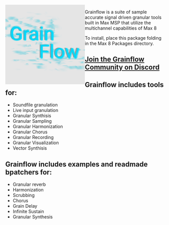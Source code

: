 <img style="float: left;" src="/icon.png" width="250"  />


Grainflow is a suite of sample accurate signal driven granular tools built in Max MSP that utilize the multichannel capabilities of Max 8

To install, place this package folding in the Max 8 Packages directory. 

## [Join the Grainflow Community on Discord](https://discord.gg/6t4AfpaZ) 

## Grainflow includes tools for:
* Soundfile granulation 
* Live input granulation 
* Granular Synthisis 
* Granular Sampling
* Granular Harmonization
* Granular Chorus
* Granular Recording
* Granular Visualization
* Vector Synthisis 

## Grainflow includes examples and readmade bpatchers for:
* Granular reverb
* Harmonization
* Scrubbing
* Chorus
* Grain Delay
* Infinite Sustain
* Granular Synthesis 
